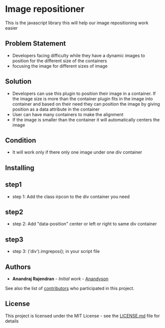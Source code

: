 # Image repositioner

This is the javascript library this will help our image repositioning work easier

## Problem Statement
* Developers facing difficulty while they have a dynamic images to position for the different size of the containers
* focusing the image for different sizes of image

## Solution
* Developers can use this plugin to position their image in a container. If the image size is more than the container plugin fits in the image into container and based on their need they can position the image by giving position as a data attribute in the container
* User can have many containers to make the alignment
* If the image is smaller than the container it will automatically centers the image

## Condition
* It will work only if there only one image under one div container
## Installing
## step1
* step 1: Add the class irpcon to the div container you need
## step2
* step 2: Add "data-position" center or left or right to same div container
## step3
* step 3: ('div').imgrepos(); in your script file




## Authors

* **Anandraj Rajendran** - *Initial work* - [Anandyson](https://github.com/anandyson)

See also the list of [contributors](https://github.com/anandyson/ImageRepositioner/contributors) who participated in this project.

## License

This project is licensed under the MIT License - see the [LICENSE.md](LICENSE.md) file for details
